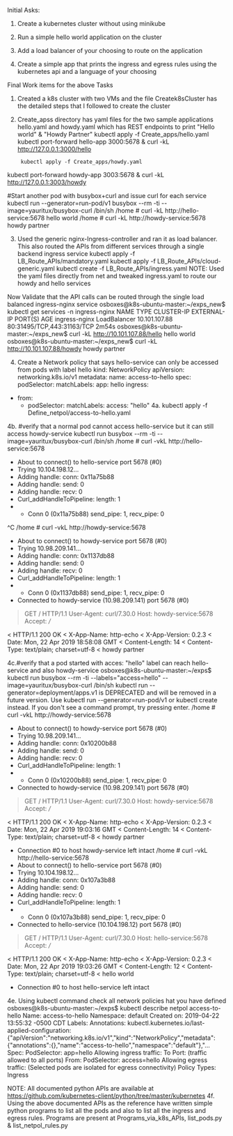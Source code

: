 Initial Asks:
1. Create a kubernetes cluster without using minikube

2. Run a simple hello world application on the cluster

3. Add a load balancer of your choosing to route on the application

4. Create a simple app that prints the ingress and egress rules using the kubernetes api and a language of your choosing


Final Work items for the above Tasks
1. Created a k8s cluster with two VMs and the file Createk8sCluster has the detailed steps that I followed to create the cluster

2. Create_apss directory has yaml files for the two sample applications hello.yaml and howdy.yaml which has REST endpoints to print "Hello world" & "Howdy Partner"
        kubectl apply -f Create_apps/hello.yaml
kubectl port-forward hello-app 3000:5678 &
curl -kL http://127.0.0.1:3000/hello

        kubectl apply -f Create_apps/howdy.yaml
kubectl port-forward howdy-app 3003:5678 &
curl -kL http://127.0.0.1:3003/howdy

#Start another pod with busybox+curl and issue curl for each service
kubectl run --generator=run-pod/v1 busybox --rm -ti --image=yauritux/busybox-curl /bin/sh
/home # curl -kL http://hello-service:5678
hello world
/home # curl -kL http://howdy-service:5678
howdy partner

3. Used the generic nginx-Ingress-controller and ran it as load balancer. This also routed the APIs from different services through a single backend ingress service
	kubectl apply -f LB_Route_APIs/mandatory.yaml
	kubectl apply -f LB_Route_APIs/cloud-generic.yaml
	kubectl create -f LB_Route_APIs/ingress.yaml
NOTE: Used the yaml files directly from net and tweaked ingress.yaml to route our howdy and hello services 

Now Validate that the API calls can be routed through the single load balanced ingress-nginx service
osboxes@k8s-ubuntu-master:~/exps_new$ kubectl get services -n ingress-nginx
NAME            TYPE           CLUSTER-IP      EXTERNAL-IP   PORT(S)                      AGE
ingress-nginx   LoadBalancer   10.101.107.88   <pending>     80:31495/TCP,443:31163/TCP   2m54s
osboxes@k8s-ubuntu-master:~/exps_new$ curl -kL http://10.101.107.88/hello
hello world
osboxes@k8s-ubuntu-master:~/exps_new$ curl -kL http://10.101.107.88/howdy
howdy partner


4. Create a Network policy that says hello-service can only be accessed from pods with label hello 
kind: NetworkPolicy
apiVersion: networking.k8s.io/v1
metadata:
  name: access-to-hello
spec:
  podSelector:
    matchLabels:
      app: hello
  ingress:
  - from:
    - podSelector:
        matchLabels:
          access: "hello"
4a. kubectl apply -f Define_netpol/access-to-hello.yaml

4b. #verify that a normal pod cannot access hello-service but it can still access howdy-service
kubectl run busybox --rm -ti --image=yauritux/busybox-curl /bin/sh
/home # curl -vkL http://hello-service:5678
* About to connect() to hello-service port 5678 (#0)
*   Trying 10.104.198.12...
* Adding handle: conn: 0x11a75b88
* Adding handle: send: 0
* Adding handle: recv: 0
* Curl_addHandleToPipeline: length: 1
* - Conn 0 (0x11a75b88) send_pipe: 1, recv_pipe: 0


^C
/home # curl -vkL http://howdy-service:5678
* About to connect() to howdy-service port 5678 (#0)
*   Trying 10.98.209.141...
* Adding handle: conn: 0x1137db88
* Adding handle: send: 0
* Adding handle: recv: 0
* Curl_addHandleToPipeline: length: 1
* - Conn 0 (0x1137db88) send_pipe: 1, recv_pipe: 0
* Connected to howdy-service (10.98.209.141) port 5678 (#0)
> GET / HTTP/1.1
> User-Agent: curl/7.30.0
> Host: howdy-service:5678
> Accept: */*
>
< HTTP/1.1 200 OK
< X-App-Name: http-echo
< X-App-Version: 0.2.3
< Date: Mon, 22 Apr 2019 18:58:08 GMT
< Content-Length: 14
< Content-Type: text/plain; charset=utf-8
<
howdy partner

4c.#verify that a pod started with acces: "hello" label can reach hello-service and also howdy-service
osboxes@k8s-ubuntu-master:~/exps$ kubectl run busybox --rm -ti --labels="access=hello" --image=yauritux/busybox-curl /bin/sh
kubectl run --generator=deployment/apps.v1 is DEPRECATED and will be removed in a future version. Use kubectl run --generator=run-pod/v1 or kubectl create instead.
If you don't see a command prompt, try pressing enter.
/home # curl -vkL http://howdy-service:5678
* About to connect() to howdy-service port 5678 (#0)
*   Trying 10.98.209.141...
* Adding handle: conn: 0x10200b88
* Adding handle: send: 0
* Adding handle: recv: 0
* Curl_addHandleToPipeline: length: 1
* - Conn 0 (0x10200b88) send_pipe: 1, recv_pipe: 0
* Connected to howdy-service (10.98.209.141) port 5678 (#0)
> GET / HTTP/1.1
> User-Agent: curl/7.30.0
> Host: howdy-service:5678
> Accept: */*
>
< HTTP/1.1 200 OK
< X-App-Name: http-echo
< X-App-Version: 0.2.3
< Date: Mon, 22 Apr 2019 19:03:16 GMT
< Content-Length: 14
< Content-Type: text/plain; charset=utf-8
<
howdy partner
* Connection #0 to host howdy-service left intact
/home # curl -vkL http://hello-service:5678
* About to connect() to hello-service port 5678 (#0)
*   Trying 10.104.198.12...
* Adding handle: conn: 0x107a3b88
* Adding handle: send: 0
* Adding handle: recv: 0
* Curl_addHandleToPipeline: length: 1
* - Conn 0 (0x107a3b88) send_pipe: 1, recv_pipe: 0
* Connected to hello-service (10.104.198.12) port 5678 (#0)
> GET / HTTP/1.1
> User-Agent: curl/7.30.0
> Host: hello-service:5678
> Accept: */*
>
< HTTP/1.1 200 OK
< X-App-Name: http-echo
< X-App-Version: 0.2.3
< Date: Mon, 22 Apr 2019 19:03:26 GMT
< Content-Length: 12
< Content-Type: text/plain; charset=utf-8
<
hello world
* Connection #0 to host hello-service left intact

4e. Using kubectl command check all network policies hat you have defined
osboxes@k8s-ubuntu-master:~/exps$ kubectl describe netpol access-to-hello
Name:         access-to-hello
Namespace:    default
Created on:   2019-04-22 13:55:32 -0500 CDT
Labels:       <none>
Annotations:  kubectl.kubernetes.io/last-applied-configuration:
                {"apiVersion":"networking.k8s.io/v1","kind":"NetworkPolicy","metadata":{"annotations":{},"name":"access-to-hello","namespace":"default"},"...
Spec:
  PodSelector:     app=hello
  Allowing ingress traffic:
    To Port: <any> (traffic allowed to all ports)
    From:
      PodSelector: access=hello
  Allowing egress traffic:
    <none> (Selected pods are isolated for egress connectivity)
  Policy Types: Ingress


NOTE: All documented python APIs are available at https://github.com/kubernetes-client/python/tree/master/kubernetes
4f. Using the above documented APIs as the reference have written simple python programs to list all the pods and also to list all the ingress and egress rules.
Programs are present at Programs_via_k8s_APIs, list_pods.py & list_netpol_rules.py
